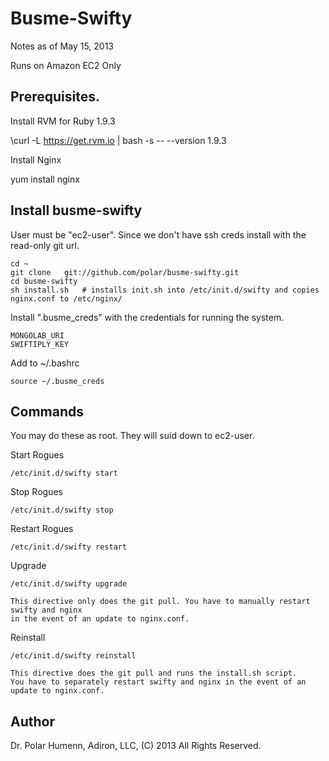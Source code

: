 Busme-Swifty
============

Notes as of May 15, 2013

Runs on Amazon EC2 Only

Prerequisites.
--------------

Install RVM for Ruby 1.9.3

  \curl -L https://get.rvm.io | bash -s -- --version 1.9.3

Install Nginx

  yum install nginx

Install busme-swifty
--------------------

User must be "ec2-user". Since we don't have ssh creds install with the read-only git url.

    cd ~
    git clone   git://github.com/polar/busme-swifty.git
    cd busme-swifty
    sh install.sh   # installs init.sh into /etc/init.d/swifty and copies nginx.conf to /etc/nginx/

Install ".busme_creds" with the credentials for running the system.

    MONGOLAB_URI
    SWIFTIPLY_KEY

Add to ~/.bashrc

    source ~/.busme_creds

Commands
--------

You may do these as root. They will suid down to ec2-user.

Start Rogues

    /etc/init.d/swifty start

Stop Rogues

    /etc/init.d/swifty stop

Restart Rogues

    /etc/init.d/swifty restart

Upgrade

    /etc/init.d/swifty upgrade

    This directive only does the git pull. You have to manually restart swifty and nginx
    in the event of an update to nginx.conf.

Reinstall

    /etc/init.d/swifty reinstall

    This directive does the git pull and runs the install.sh script.
    You have to separately restart swifty and nginx in the event of an update to nginx.conf.

Author
------

Dr. Polar Humenn, Adiron, LLC, (C) 2013 All Rights Reserved.